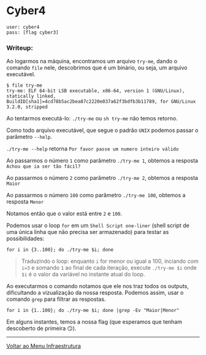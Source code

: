 # Cyber4

```
user: cyber4
pass: [flag cyber3]
```
### Writeup:

Ao logarmos na máquina, encontramos um arquivo `try-me`, dando o comando `file` nele, descobrimos que é um binário, ou seja, um arquivo executável. 
```
$ file try-me
try-me: ELF 64-bit LSB executable, x86-64, version 1 (GNU/Linux), statically linked, BuildID[sha1]=4cd78b5ac2bea87c2220e037a62f3bdfb3b11789, for GNU/Linux 3.2.0, stripped
```
Ao tentarmos executá-lo: `./try-me` ou `sh try-me` não temos retorno.

Como todo arquivo executável, que segue o padrão `UNIX` podemos passar o parâmetro `--help`.

`./try-me --help` retorna `Por favor passe um numero inteiro válido`

Ao passarmos o número `1` como parâmetro `./try-me 1`, obtemos a resposta `Achou que ia ser tão fácil?` 

Ao passarmos o número `2` como parâmetro `./try-me 2`, obtemos a resposta `Maior`

Ao passarmos o número `100` como parâmetro `./try-me 100`, obtemos a resposta `Menor`

Notamos então que o valor está entre `2` e `100`.

Podemos usar o loop `for` em um `Shell Script one-liner` (shell script de uma única linha que não precisa ser armazenado) para testar as possibilidades:

`for i in {3..100}; do ./try-me $i; done`

>Traduzindo o loop: enquanto `i` for menor ou igual a 100, inciando com `i=3` e somando `1` ao final de cada iteração, execute `./try-me $i` onde `$i` é o valor da variável no instante atual do loop.

Ao executarmos o comando notamos que ele nos traz todos os outputs, dificultando a vizualização da nossa resposta.
Podemos assim, usar o comando `grep` para filtrar as respostas.

`for i in {1..100}; do ./try-me $i; done |grep -Ev "Maior|Menor"`

Em alguns instantes, temos a nossa flag (que esperamos que tenham descoberto de primeira :smirk:).

---

[Voltar ao Menu Infraestrutura](https://writeup.insidersec.io/infraestrutura)